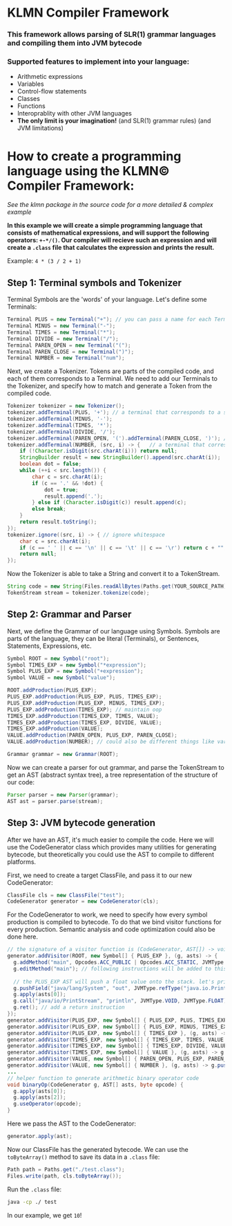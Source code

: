# KLMN Compiler Framework

### This framework allows parsing of SLR(1) grammar languages and compiling them into JVM bytecode
### Supported features to implement into your language:
* Arithmetic expressions
* Variables
* Control-flow statements
* Classes
* Functions
* Interoprablity with other JVM languages
* **The only limit is your imagination!** (and SLR(1) grammar rules) (and JVM limitations) 
# How to create a programming language using the KLMN© Compiler Framework:
_See the klmn package in the source code for a more detailed & complex example_

**In this example we will create a simple programming language that consists of mathematical expressions, and will support the following operators: `+-*/()`. Our compiler will recieve such an expression and will create a `.class` file that calculates the expression and prints the result.**

Example: `4 * (3 / 2 + 1)`
## Step 1: Terminal symbols and Tokenizer
Terminal Symbols are the 'words' of your language. Let's define some Terminals:
```java
Terminal PLUS = new Terminal("+"); // you can pass a name for each Terminal, for debugging purposes
Terminal MINUS = new Terminal("-");
Terminal TIMES = new Terminal("*");
Terminal DIVIDE = new Terminal("/");
Terminal PAREN_OPEN = new Terminal("(");
Terminal PAREN_CLOSE = new Terminal(")");
Terminal NUMBER = new Terminal("num");
```
Next, we create a Tokenizer. Tokens are parts of the compiled code, and each of them corresponds to a Terminal.
We need to add our Terminals to the Tokenizer, and specify how to match and generate a Token from the compiled code. 
```java
Tokenizer tokenizer = new Tokenizer();
tokenizer.addTerminal(PLUS, '+'); // a terminal that corresponds to a single character in the string
tokenizer.addTerminal(MINUS, '-');
tokenizer.addTerminal(TIMES, '*');
tokenizer.addTerminal(DIVIDE, '/');
tokenizer.addTerminal(PAREN_OPEN, '(').addTerminal(PAREN_CLOSE, ')'); // can chain call
tokenizer.addTerminal(NUMBER, (src, i) -> {   // a terminal that corresponds to any number in the string
    if (!Character.isDigit(src.charAt(i))) return null;
    StringBuilder result = new StringBuilder().append(src.charAt(i));
    boolean dot = false;
    while (++i < src.length()) {
        char c = src.charAt(i);
        if (c == '.' && !dot) {
            dot = true;
            result.append('.');
        } else if (Character.isDigit(c)) result.append(c);
        else break;
    }
    return result.toString();
});
tokenizer.ignore((src, i) -> { // ignore whitespace
    char c = src.charAt(i);
    if (c == ' ' || c == '\n' || c == '\t' || c == '\r') return c + "";
    return null;
});
```
Now the Tokenizer is able to take a String and convert it to a TokenStream.
```java
String code = new String(Files.readAllBytes(Paths.get(YOUR_SOURCE_PATH)));
TokenStream stream = tokenizer.tokenize(code);
```
## Step 2: Grammar and Parser
Next, we define the Grammar of our language using Symbols. Symbols are parts of the language, they can be literal (Terminals), or Sentences, Statements, Expressions, etc.
```java
Symbol ROOT = new Symbol("root");
Symbol TIMES_EXP = new Symbol("*expression");
Symbol PLUS_EXP = new Symbol("+expression");
Symbol VALUE = new Symbol("value");

ROOT.addProduction(PLUS_EXP);
PLUS_EXP.addProduction(PLUS_EXP, PLUS, TIMES_EXP);
PLUS_EXP.addProduction(PLUS_EXP, MINUS, TIMES_EXP);
PLUS_EXP.addProduction(TIMES_EXP); // maintain oop
TIMES_EXP.addProduction(TIMES_EXP, TIMES, VALUE);
TIMES_EXP.addProduction(TIMES_EXP, DIVIDE, VALUE);
TIMES_EXP.addProduction(VALUE);
VALUE.addProduction(PAREN_OPEN, PLUS_EXP, PAREN_CLOSE);
VALUE.addProduction(NUMBER); // could also be different things like variables and function calls in the future

Grammar grammar = new Grammar(ROOT);
```
Now we can create a parser for out grammar, and parse the TokenStream to get an AST (abstract syntax tree), a tree representation of the structure of our code:
```java
Parser parser = new Parser(grammar);
AST ast = parser.parse(stream);
```
## Step 3: JVM bytecode generation
After we have an AST, it's much easier to compile the code. Here we will use the CodeGenerator class which provides many utilities for generating bytecode, but theoretically you could use the AST to compile to different platforms.

First, we need to create a target ClassFile, and pass it to our new CodeGenerator:
```java
ClassFile cls = new ClassFile("test");
CodeGenerator generator = new CodeGenerator(cls);
```
For the CodeGenerator to work, we need to specify how every symbol production is compiled to bytecode. To do that we bind visitor functions for every production.
Semantic analysis and code optimization could also be done here.
```java
// the signature of a visitor function is (CodeGenerator, AST[]) -> void, the AST array correlates to the items of the production.
generator.addVisitor(ROOT, new Symbol[] { PLUS_EXP }, (g, asts) -> {
  g.addMethod("main", Opcodes.ACC_PUBLIC | Opcodes.ACC_STATIC, JVMType.VOID, JVMType.arrayType(JVMType.refType("java/lang/String"))); // add the main method to the class file for the JVM to run
  g.editMethod("main"); // following instructions will be added to this method
  
  // the PLUS_EXP AST will push a float value onto the stack. let's print it
  g.pushField("java/lang/System", "out", JVMType.refType("java.io.PrintStream"), true);
  g.apply(asts[0]); 
  g.call("java/io/PrintStream", "println", JVMType.VOID, JVMType.FLOAT);
  g.ret(); // add a return instruction
});
generator.addVisitor(PLUS_EXP, new Symbol[] { PLUS_EXP, PLUS, TIMES_EXP }, (g, asts) -> binaryOp(g, asts, Opcodes.FADD));
generator.addVisitor(PLUS_EXP, new Symbol[] { PLUS_EXP, MINUS, TIMES_EXP }, (g, asts) -> binaryOp(g, asts, Opcodes.FSUB));
generator.addVisitor(PLUS_EXP, new Symbol[] { TIMES_EXP }, (g, asts) -> g.apply(asts[0]));
generator.addVisitor(TIMES_EXP, new Symbol[] { TIMES_EXP, TIMES, VALUE }, (g, asts) -> binaryOp(g, asts, Opcodes.FMUL));
generator.addVisitor(TIMES_EXP, new Symbol[] { TIMES_EXP, DIVIDE, VALUE }, (g, asts) -> binaryOp(g, asts, Opcodes.FDIV));
generator.addVisitor(TIMES_EXP, new Symbol[] { VALUE }, (g, asts) -> g.apply(asts[0]));  // for productions with one child, the generator will do this automatically if a visitor is not present. I put this here for clarity.
generator.addVisitor(VALUE, new Symbol[] { PAREN_OPEN, PLUS_EXP, PAREN_CLOSE }, (g, asts) -> g.apply(asts[1]));
generator.addVisitor(VALUE, new Symbol[] { NUMBER }, (g, asts) -> g.pushFloat(Float.parseFloat(asts[0].getText())));
...
// helper function to generate arithmetic binary operator code
void binaryOp(CodeGenerator g, AST[] asts, byte opcode) {
  g.apply(asts[0]);
  g.apply(asts[2]);
  g.useOperator(opcode);
}
```
Here we pass the AST to the CodeGenerator:
```java
generator.apply(ast);
```
Now our ClassFile has the generated bytecode. We can use the `toByteArray()` method to save its data in a `.class` file:
```java
Path path = Paths.get("./test.class");
Files.write(path, cls.toByteArray());
```
Run the `.class` file:
```cmd
java -cp ./ test
```
In our example, we get `10`!
